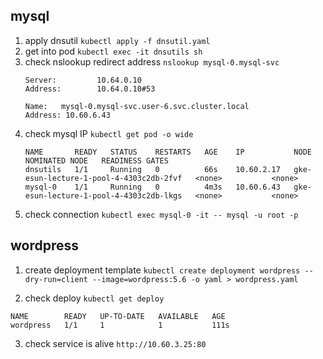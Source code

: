 ## mysql
1. apply dnsutil
   `kubectl apply -f dnsutil.yaml`
2. get into pod
   `kubectl exec -it dnsutils sh`
3. check nslookup redirect address
   `nslookup mysql-0.mysql-svc`
   ```
   Server:         10.64.0.10
   Address:        10.64.0.10#53

   Name:   mysql-0.mysql-svc.user-6.svc.cluster.local
   Address: 10.60.6.43
   ```
4. check mysql IP
   `kubectl get pod -o wide`
   ```
   NAME       READY   STATUS    RESTARTS   AGE    IP           NODE                                      NOMINATED NODE   READINESS GATES
   dnsutils   1/1     Running   0          66s    10.60.2.17   gke-esun-lecture-1-pool-4-4303c2db-2fvf   <none>           <none>
   mysql-0    1/1     Running   0          4m3s   10.60.6.43   gke-esun-lecture-1-pool-4-4303c2db-lkgs   <none>           <none>
   ```
5. check connection
  `kubectl exec mysql-0 -it -- mysql -u root -p`

## wordpress
1. create deployment template
  `kubectl create deployment wordpress --dry-run=client --image=wordpress:5.6 -o yaml > wordpress.yaml`

2. check deploy
  `kubectl get deploy`
  ```
  NAME        READY   UP-TO-DATE   AVAILABLE   AGE
  wordpress   1/1     1            1           111s
  ```
3. check service is alive
  `http://10.60.3.25:80`